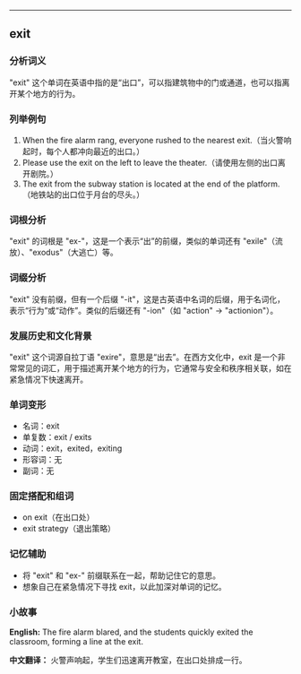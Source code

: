 
---------------
## exit
### 分析词义
"exit" 这个单词在英语中指的是“出口”，可以指建筑物中的门或通道，也可以指离开某个地方的行为。

### 列举例句
1. When the fire alarm rang, everyone rushed to the nearest exit.（当火警响起时，每个人都冲向最近的出口。）
2. Please use the exit on the left to leave the theater.（请使用左侧的出口离开剧院。）
3. The exit from the subway station is located at the end of the platform.（地铁站的出口位于月台的尽头。）

### 词根分析
"exit" 的词根是 "ex-"，这是一个表示“出”的前缀，类似的单词还有 "exile"（流放）、"exodus"（大逃亡）等。

### 词缀分析
"exit" 没有前缀，但有一个后缀 "-it"，这是古英语中名词的后缀，用于名词化，表示“行为”或“动作”。类似的后缀还有 "-ion"（如 "action" -> "actionion"）。

### 发展历史和文化背景
"exit" 这个词源自拉丁语 "exire"，意思是“出去”。在西方文化中，exit 是一个非常常见的词汇，用于描述离开某个地方的行为，它通常与安全和秩序相关联，如在紧急情况下快速离开。

### 单词变形
- 名词：exit
- 单复数：exit / exits
- 动词：exit，exited，exiting
- 形容词：无
- 副词：无

### 固定搭配和组词
- on exit（在出口处）
- exit strategy（退出策略）

### 记忆辅助
- 将 "exit" 和 "ex-" 前缀联系在一起，帮助记住它的意思。
- 想象自己在紧急情况下寻找 exit，以此加深对单词的记忆。

### 小故事
**English:**
The fire alarm blared, and the students quickly exited the classroom, forming a line at the exit.

**中文翻译：**
火警声响起，学生们迅速离开教室，在出口处排成一行。

